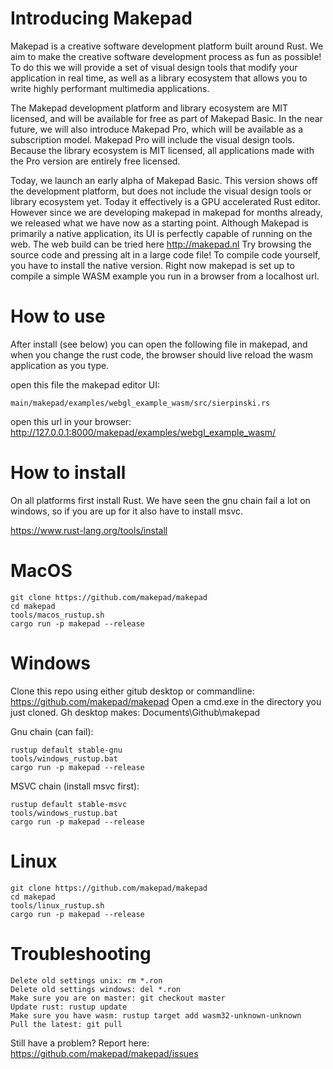 # Introducing Makepad

Makepad is a creative software development platform built around Rust. We aim to make the creative software development process as fun as possible! To do this we will provide a set of visual design tools that modify your application in real time, as well as a library ecosystem that allows you to write highly performant multimedia applications. 

The Makepad development platform and library ecosystem are MIT licensed, and will be available for free as part of Makepad Basic. In the near future, we will also introduce Makepad Pro, which will be available as a subscription model. Makepad Pro will include the visual design tools. Because the library ecosystem is MIT licensed, all applications made with the Pro version are entirely free licensed.

Today, we launch an early alpha of Makepad Basic. This version shows off the development platform, but does not include the visual design tools or library ecosystem yet. Today it effectively is a GPU accelerated Rust editor. However since we are developing makepad in makepad for months already, we released what we have now as a starting point. Although Makepad is primarily a native application, its UI is perfectly capable of running on the web. The web build can be tried here http://makepad.nl Try browsing the source code and pressing alt in a large code file! To compile code yourself, you have to install the native version. Right now makepad is set up to compile a simple WASM example you run in a browser from a localhost url.

# How to use

After install (see below) you can open the following file in makepad, and when you change the rust code, the browser should live reload the wasm application as you type.

open this file the makepad editor UI: 
```
main/makepad/examples/webgl_example_wasm/src/sierpinski.rs
```
open this url in your browser: 
http://127.0.0.1:8000/makepad/examples/webgl_example_wasm/

# How to install

On all platforms first install Rust. We have seen the gnu chain fail a lot on windows, so if you are up for it also have to install msvc.

https://www.rust-lang.org/tools/install

# MacOS

```
git clone https://github.com/makepad/makepad
cd makepad
tools/macos_rustup.sh
cargo run -p makepad --release
```

# Windows

Clone this repo using either gitub desktop or commandline: https://github.com/makepad/makepad
Open a cmd.exe in the directory you just cloned. Gh desktop makes: Documents\\Github\\makepad

Gnu chain (can fail):
```
rustup default stable-gnu
tools/windows_rustup.bat
cargo run -p makepad --release
```

MSVC chain (install msvc first):
```
rustup default stable-msvc
tools/windows_rustup.bat
cargo run -p makepad --release
```


# Linux
```
git clone https://github.com/makepad/makepad
cd makepad
tools/linux_rustup.sh
cargo run -p makepad --release
```

# Troubleshooting
```
Delete old settings unix: rm *.ron
Delete old settings windows: del *.ron
Make sure you are on master: git checkout master
Update rust: rustup update
Make sure you have wasm: rustup target add wasm32-unknown-unknown
Pull the latest: git pull
```

Still have a problem? Report here: https://github.com/makepad/makepad/issues
